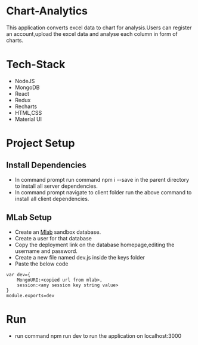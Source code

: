 # Chart-Analytics

This application converts excel data to chart for analysis.Users can register an account,upload the excel data and analyse each column in form of charts.


# Tech-Stack
* NodeJS
* MongoDB
* React
* Redux
* Recharts
* HTML,CSS
* Material UI

# Project Setup

## Install Dependencies
* In command prompt run command npm i --save in the parent directory to install all server dependencies.
* In command prompt navigate to client folder run the above command to install all client dependencies.

## MLab Setup
* Create an [Mlab](https://mlab.com/) sandbox database.
* Create a user for that database
* Copy the deployment link on the database homepage,editing the username and password.
* Create a new file named dev.js inside the keys folder
* Paste the below code

```
var dev={
    MongoURI:<copied url from mlab>,
    session:<any session key string value>
}
module.exports=dev

```

# Run
* run command npm run dev to run the application on localhost:3000

